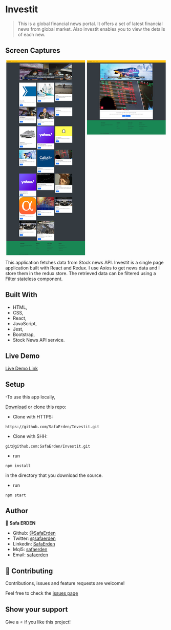 # Investit

> This is a global financial news portal. It offers a set of latest financial news from global market. Also investit enables you to view the details of each new.

## Screen Captures
 <div style="display:flex; justify-content: space-around">
  <img width="49%"  src="./src/assets/img/screencapture.png">
  <img width="49%" height="40%"  src="./src/assets/img/detailcapture.png">
 </div>

This application fetches data from Stock news API. Investit is a single page application built with React and Redux. I use Axios to get news data and I store them in the redux store. The retrieved data can be filtered using a Filter stateless component.

## Built With

- HTML,
- CSS,
- React,
- JavaScript,
- Jest,
- Bootstrap,
- Stock News API service.

## Live Demo

[Live Demo Link](https://peaceful-goldstine-a436b8.netlify.app/)

## Setup

-To use this app locally, 

[Download](https://github.com/SafaErden/Investit/archive/development.zip) or clone this repo:

- Clone with HTTPS:
```
https://github.com/SafaErden/Investit.git
```
- Clone with SHH:
```
git@github.com:SafaErden/Investit.git
```
- run 
``` 
npm install
```
 in the directory that you download the source.

- run 
```
npm start
```

## Author

👤 **Safa ERDEN**

- Github: [@SafaErden](https://github.com/SafaErden)
- Twitter: [@safaerden](https://twitter.com/safaerden)
- Linkedin: [SafaErden](https://www.linkedin.com/in/safaerden/)
- Mql5: [safaerden](https://www.mql5.com/en/users/safaerden)
- Email: [safaerden](mailto:safaerden@gmail.com)

## 🤝 Contributing

Contributions, issues and feature requests are welcome!

Feel free to check the [issues page](https://github.com/SafaErden/Investit/issues)

## Show your support

Give a ⭐️ if you like this project!